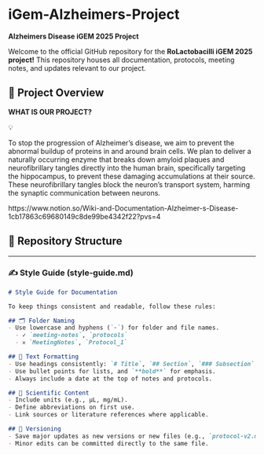 # iGem-Alzheimers-Project
<aside>

  **Alzheimers Disease iGEM 2025 Project**

Welcome to the official GitHub repository for the **RoLactobacilli iGEM 2025 project!** This repository houses all documentation, protocols, meeting notes, and updates relevant to our project.

## 📌 Project Overview

**WHAT IS OUR PROJECT?** 

<aside>
💡

To stop the progression of Alzheimer’s disease, we aim to prevent the abnormal buildup of proteins in and around brain cells. We plan to deliver a naturally occurring enzyme that breaks down amyloid plaques and neurofibrillary tangles directly into the human brain, specifically targeting the hippocampus, to prevent these damaging accumulations at their source. These neurofibrillary tangles block the neuron’s transport system, harming the synaptic communication between neurons. 
</aside>
https://www.notion.so/Wiki-and-Documentation-Alzheimer-s-Disease-1cb17863c69680149c8de99be4342f22?pvs=4

</aside>

## 📁 Repository Structure
---

### ✍️ **Style Guide (style-guide.md)**

```markdown
# Style Guide for Documentation

To keep things consistent and readable, follow these rules:

## 🗂 Folder Naming
- Use lowercase and hyphens (`-`) for folder and file names.
  - ✓ `meeting-notes`, `protocols`
  - 𐄂 `MeetingNotes`, `Protocol_1`

## 📝 Text Formatting
- Use headings consistently: `# Title`, `## Section`, `### Subsection`
- Use bullet points for lists, and `**bold**` for emphasis.
- Always include a date at the top of notes and protocols.

## 🧪 Scientific Content
- Include units (e.g., µL, mg/mL).
- Define abbreviations on first use.
- Link sources or literature references where applicable.

## 🔁 Versioning
- Save major updates as new versions or new files (e.g., `protocol-v2.md`).
- Minor edits can be committed directly to the same file.
